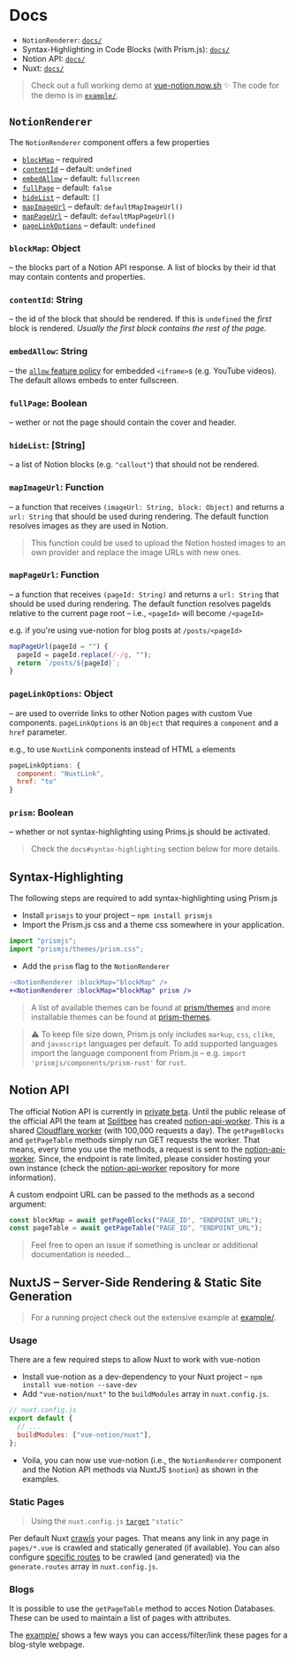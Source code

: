 # Docs

- `NotionRenderer`: [`docs/`](https://github.com/janniks/vue-notion/tree/main/docs#notionrenderer)
- Syntax-Highlighting in Code Blocks (with Prism.js): [`docs/`](https://github.com/janniks/vue-notion/tree/main/docs#syntax-highlighting)
- Notion API: [`docs/`](https://github.com/janniks/vue-notion/tree/main/docs#notion-api)
- Nuxt: [`docs/`](https://github.com/janniks/vue-notion/tree/main/docs#nuxtjs--server-side-rendering--static-site-generation)

> Check out a full working demo at [vue-notion.now.sh](https://vue-notion.now.sh/) ✨
> The code for the demo is in [`example/`](https://github.com/janniks/vue-notion/tree/main/example).

## `NotionRenderer`

The `NotionRenderer` component offers a few properties

- [`blockMap`](#blockMap) – required
- [`contentId`](#contentId) – default: `undefined`
- [`embedAllow`](#embedAllow) – default: `fullscreen`
- [`fullPage`](#fullPage) – default: `false`
- [`hideList`](#hideList) – default: `[]`
- [`mapImageUrl`](#mapImageUrl) – default: `defaultMapImageUrl()`
- [`mapPageUrl`](#mapPageUrl) – default: `defaultMapPageUrl()`
- [`pageLinkOptions`](#pageLinkOptions) – default: `undefined`

### `blockMap`: Object

– the blocks part of a Notion API response.
A list of blocks by their id that may contain contents and properties.

### `contentId`: String

– the id of the block that should be rendered.
If this is `undefined` the _first_ block is rendered.
_Usually the first block contains the rest of the page._

### `embedAllow`: String

– the [`allow` feature policy](https://developer.mozilla.org/en-US/docs/Web/HTML/Element/iframe#attr-allow) for embedded `<iframe>`s (e.g. YouTube videos).
The default allows embeds to enter fullscreen.

### `fullPage`: Boolean

– wether or not the page should contain the cover and header.

### `hideList`: [String]

– a list of Notion blocks (e.g. `"callout"`) that should not be rendered.

### `mapImageUrl`: Function

– a function that receives `(imageUrl: String, block: Object)` and returns a `url: String` that should be used during rendering.
The default function resolves images as they are used in Notion.

> This function could be used to upload the Notion hosted images to an own provider and replace the image URLs with new ones.

### `mapPageUrl`: Function

– a function that receives `(pageId: String)` and returns a `url: String` that should be used during rendering.
The default function resolves pageIds relative to the current page root – i.e., `<pageId>` will become `/<pageId>`

e.g. if you're using vue-notion for blog posts at `/posts/<pageId>`

```js
mapPageUrl(pageId = "") {
  pageId = pageId.replace(/-/g, "");
  return `/posts/${pageId}`;
}
```

### `pageLinkOptions`: Object

– are used to override links to other Notion pages with custom Vue components.
`pageLinkOptions` is an `Object` that requires a `component` and a `href` parameter.

e.g., to use `NuxtLink` components instead of HTML `a` elements

```js
pageLinkOptions: {
  component: "NuxtLink",
  href: "to"
}
```

### `prism`: Boolean

– whether or not syntax-highlighting using Prims.js should be activated.

> Check the `docs#syntax-highlighting` section below for more details.

## Syntax-Highlighting

The following steps are required to add syntax-highlighting using Prism.js

- Install `prismjs` to your project – `npm install prismjs`
- Import the Prism.js css and a theme css somewhere in your application.

```js
import "prismjs";
import "prismjs/themes/prism.css";
```

- Add the `prism` flag to the `NotionRenderer`

```diff
-<NotionRenderer :blockMap="blockMap" />
+<NotionRenderer :blockMap="blockMap" prism />
```

> A list of available themes can be found at [prism/themes](https://github.com/PrismJS/prism/tree/master/themes) and more installable themes can be found at [prism-themes](https://github.com/PrismJS/prism-themes).

> ⚠️ To keep file size down, Prism.js only includes `markup`, `css`, `clike`, and `javascript` languages per default.
> To add supported languages import the language component from Prism.js – e.g. `import 'prismjs/components/prism-rust'` for `rust`.

## Notion API

The official Notion API is currently in [private beta](https://www.notion.so/api-beta).
Until the public release of the official API the team at [Splitbee](https://splitbee.io/) has created [notion-api-worker](https://github.com/splitbee/notion-api-worker).
This is a shared [Cloudflare worker](https://workers.cloudflare.com/) (with 100,000 requests a day).
The `getPageBlocks` and `getPageTable` methods simply run GET requests the worker.
That means, every time you use the methods, a request is sent to the [notion-api-worker](https://github.com/splitbee/notion-api-worker).
Since, the endpoint is rate limited, please consider hosting your own instance (check the [notion-api-worker](https://github.com/splitbee/notion-api-worker) repository for more information).

A custom endpoint URL can be passed to the methods as a second argument:

```js
const blockMap = await getPageBlocks("PAGE_ID", "ENDPOINT_URL");
const pageTable = await getPageTable("PAGE_ID", "ENDPOINT_URL");
```

> Feel free to open an issue if something is unclear or additional documentation is needed...

## NuxtJS – Server-Side Rendering & Static Site Generation

> For a running project check out the extensive example at [example/](/example).

### Usage

There are a few required steps to allow Nuxt to work with vue-notion

- Install vue-notion as a dev-dependency to your Nuxt project – `npm install vue-notion --save-dev`
- Add `"vue-notion/nuxt"` to the `buildModules` array in `nuxt.config.js`.

```js
// nuxt.config.js
export default {
  // ...
  buildModules: ["vue-notion/nuxt"],
};
```

- Voila, you can now use vue-notion (i.e., the `NotionRenderer` component and the Notion API methods via NuxtJS `$notion`) as shown in the examples.

### Static Pages

> Using the `nuxt.config.js` [`target`](https://nuxtjs.org/docs/2.x/configuration-glossary/configuration-target/) `"static"`

Per default Nuxt [crawls](https://nuxtjs.org/docs/2.x/configuration-glossary/configuration-generate/#crawler) your pages.
That means any link in any page in `pages/*.vue` is crawled and statically generated (if available).
You can also configure [specific routes](https://nuxtjs.org/docs/2.x/configuration-glossary/configuration-generate/#routes) to be crawled (and generated) via the `generate.routes` array in `nuxt.config.js`.

### Blogs

It is possible to use the `getPageTable` method to acces Notion Databases.
These can be used to maintain a list of pages with attributes.

The [example/](/example) shows a few ways you can access/filter/link these pages for a blog-style webpage.
